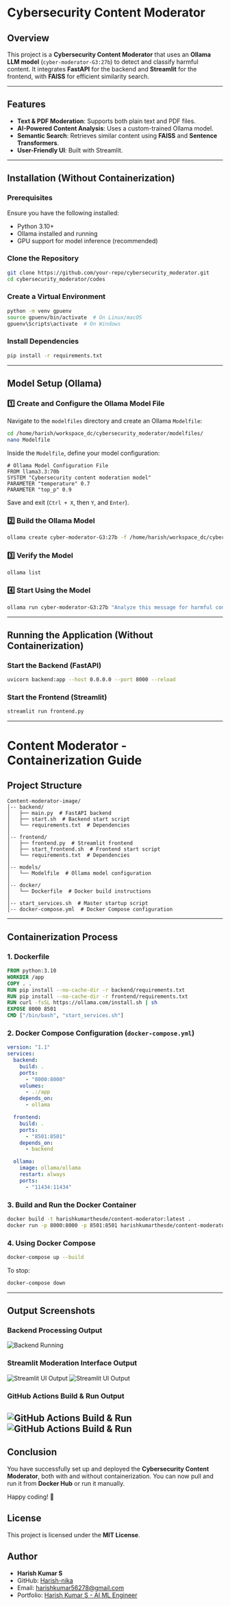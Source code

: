 # Cybersecurity Content Moderator

## Overview
This project is a **Cybersecurity Content Moderator** that uses an **Ollama LLM model** (`cyber-moderator-G3:27b`) to detect and classify harmful content. It integrates **FastAPI** for the backend and **Streamlit** for the frontend, with **FAISS** for efficient similarity search.

---

## Features
- **Text & PDF Moderation**: Supports both plain text and PDF files.
- **AI-Powered Content Analysis**: Uses a custom-trained Ollama model.
- **Semantic Search**: Retrieves similar content using **FAISS** and **Sentence Transformers**.
- **User-Friendly UI**: Built with Streamlit.

---

## Installation (Without Containerization)

### Prerequisites
Ensure you have the following installed:
- Python 3.10+
- Ollama installed and running
- GPU support for model inference (recommended)

### Clone the Repository
```bash
git clone https://github.com/your-repo/cybersecurity_moderator.git
cd cybersecurity_moderator/codes
```

### Create a Virtual Environment
```bash
python -m venv gpuenv
source gpuenv/bin/activate  # On Linux/macOS
gpuenv\Scripts\activate  # On Windows
```

### Install Dependencies
```bash
pip install -r requirements.txt
```

---

## Model Setup (Ollama)

### 1️⃣ Create and Configure the Ollama Model File
Navigate to the `modelfiles` directory and create an Ollama `Modelfile`:

```bash
cd /home/harish/workspace_dc/cybersecurity_moderator/modelfiles/
nano Modelfile
```

Inside the `Modelfile`, define your model configuration:

```plaintext
# Ollama Model Configuration File
FROM llama3.3:70b
SYSTEM "Cybersecurity content moderation model"
PARAMETER "temperature" 0.7
PARAMETER "top_p" 0.9
```

Save and exit (`Ctrl + X`, then `Y`, and `Enter`).

### 2️⃣ Build the Ollama Model
```bash
ollama create cyber-moderator-G3:27b -f /home/harish/workspace_dc/cybersecurity_moderator/modelfiles/Modelfile
```

### 3️⃣ Verify the Model
```bash
ollama list
```

### 4️⃣ Start Using the Model
```bash
ollama run cyber-moderator-G3:27b "Analyze this message for harmful content."
```

---

## Running the Application (Without Containerization)

### Start the Backend (FastAPI)
```bash
uvicorn backend:app --host 0.0.0.0 --port 8000 --reload
```

### Start the Frontend (Streamlit)
```bash
streamlit run frontend.py
```

---

# Content Moderator - Containerization Guide

## Project Structure
```
Content-moderator-image/
│-- backend/
│   ├── main.py  # FastAPI backend
│   ├── start.sh  # Backend start script
│   └── requirements.txt  # Dependencies
│
│-- frontend/
│   ├── frontend.py  # Streamlit frontend
│   ├── start_frontend.sh  # Frontend start script
│   └── requirements.txt  # Dependencies
│
│-- models/
│   └── Modelfile  # Ollama model configuration
│
│-- docker/
│   └── Dockerfile  # Docker build instructions
│
│-- start_services.sh  # Master startup script
│-- docker-compose.yml  # Docker Compose configuration
```

---

## Containerization Process
### **1. Dockerfile**
```dockerfile
FROM python:3.10
WORKDIR /app
COPY . .
RUN pip install --no-cache-dir -r backend/requirements.txt
RUN pip install --no-cache-dir -r frontend/requirements.txt
RUN curl -fsSL https://ollama.com/install.sh | sh
EXPOSE 8000 8501
CMD ["/bin/bash", "start_services.sh"]
```

### **2. Docker Compose Configuration (`docker-compose.yml`)**
```yaml
version: "1.1"
services:
  backend:
    build: .
    ports:
      - "8000:8000"
    volumes:
      - .:/app
    depends_on:
      - ollama

  frontend:
    build: .
    ports:
      - "8501:8501"
    depends_on:
      - backend

  ollama:
    image: ollama/ollama
    restart: always
    ports:
      - "11434:11434"
```

### **3. Build and Run the Docker Container**
```bash
docker build -t harishkumarthesde/content-moderator:latest .
docker run -p 8000:8000 -p 8501:8501 harishkumarthesde/content-moderator:latest
```

### **4. Using Docker Compose**
```bash
docker-compose up --build
```
To stop:
```bash
docker-compose down
```

---

## **Output Screenshots**

### Backend Processing Output
![Backend Running](Content-moderator-image/images/code.png)

### Streamlit Moderation Interface Output
![Streamlit UI Output](Content-moderator-image/images/site-streamlit-out.png)
![Streamlit UI Output](Content-moderator-image/images/site-streamlit.png)

### GitHub Actions Build & Run Output
![GitHub Actions Build & Run](Content-moderator-image/images/builda.png)
![GitHub Actions Build & Run](Content-moderator-image/images/buildb.png)
---

## **Conclusion**
You have successfully set up and deployed the **Cybersecurity Content Moderator**, both with and without containerization. You can now pull and run it from **Docker Hub** or run it manually.

Happy coding! 🚀

## **License**
This project is licensed under the **MIT License**.

## **Author**
- **Harish Kumar S**
- GitHub: [Harish-nika](https://github.com/Harish-nika)
- Email: [harishkumar56278@gmail.com](mailto:harishkumar56278@gmail.com)
- Portfolio: [Harish Kumar S - AI ML Engineer](https://harish-nika.github.io/)

